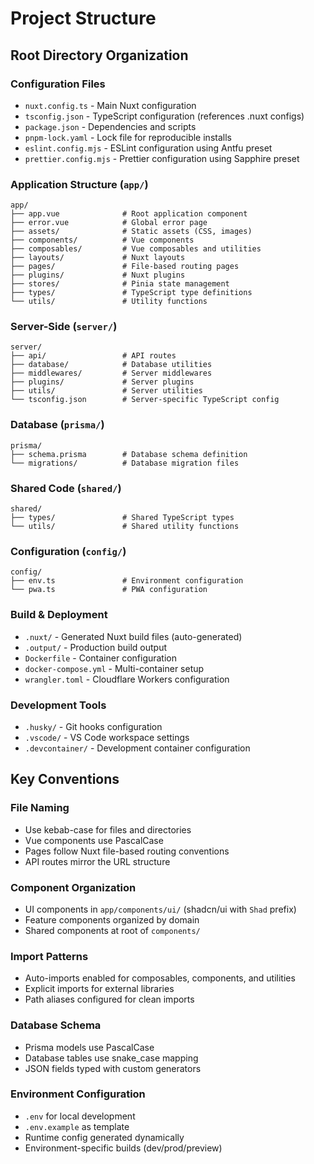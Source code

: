 # Project Structure

## Root Directory Organization

### Configuration Files
- `nuxt.config.ts` - Main Nuxt configuration
- `tsconfig.json` - TypeScript configuration (references .nuxt configs)
- `package.json` - Dependencies and scripts
- `pnpm-lock.yaml` - Lock file for reproducible installs
- `eslint.config.mjs` - ESLint configuration using Antfu preset
- `prettier.config.mjs` - Prettier configuration using Sapphire preset

### Application Structure (`app/`)
```
app/
├── app.vue              # Root application component
├── error.vue            # Global error page
├── assets/              # Static assets (CSS, images)
├── components/          # Vue components
├── composables/         # Vue composables and utilities
├── layouts/             # Nuxt layouts
├── pages/               # File-based routing pages
├── plugins/             # Nuxt plugins
├── stores/              # Pinia state management
├── types/               # TypeScript type definitions
└── utils/               # Utility functions
```

### Server-Side (`server/`)
```
server/
├── api/                 # API routes
├── database/            # Database utilities
├── middlewares/         # Server middlewares
├── plugins/             # Server plugins
├── utils/               # Server utilities
└── tsconfig.json        # Server-specific TypeScript config
```

### Database (`prisma/`)
```
prisma/
├── schema.prisma        # Database schema definition
└── migrations/          # Database migration files
```

### Shared Code (`shared/`)
```
shared/
├── types/               # Shared TypeScript types
└── utils/               # Shared utility functions
```

### Configuration (`config/`)
```
config/
├── env.ts               # Environment configuration
└── pwa.ts               # PWA configuration
```

### Build & Deployment
- `.nuxt/` - Generated Nuxt build files (auto-generated)
- `.output/` - Production build output
- `Dockerfile` - Container configuration
- `docker-compose.yml` - Multi-container setup
- `wrangler.toml` - Cloudflare Workers configuration

### Development Tools
- `.husky/` - Git hooks configuration
- `.vscode/` - VS Code workspace settings
- `.devcontainer/` - Development container configuration

## Key Conventions

### File Naming
- Use kebab-case for files and directories
- Vue components use PascalCase
- Pages follow Nuxt file-based routing conventions
- API routes mirror the URL structure

### Component Organization
- UI components in `app/components/ui/` (shadcn/ui with `Shad` prefix)
- Feature components organized by domain
- Shared components at root of `components/`

### Import Patterns
- Auto-imports enabled for composables, components, and utilities
- Explicit imports for external libraries
- Path aliases configured for clean imports

### Database Schema
- Prisma models use PascalCase
- Database tables use snake_case mapping
- JSON fields typed with custom generators

### Environment Configuration
- `.env` for local development
- `.env.example` as template
- Runtime config generated dynamically
- Environment-specific builds (dev/prod/preview)
